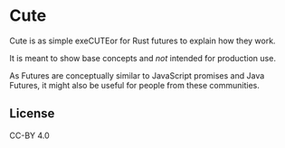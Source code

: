 # Cute

Cute is as simple exeCUTEor for Rust futures to explain how they work.

It is meant to show base concepts and _not_ intended for production use.

As Futures are conceptually similar to JavaScript promises and Java Futures, it might also be useful for people from these communities.

## License

CC-BY 4.0

